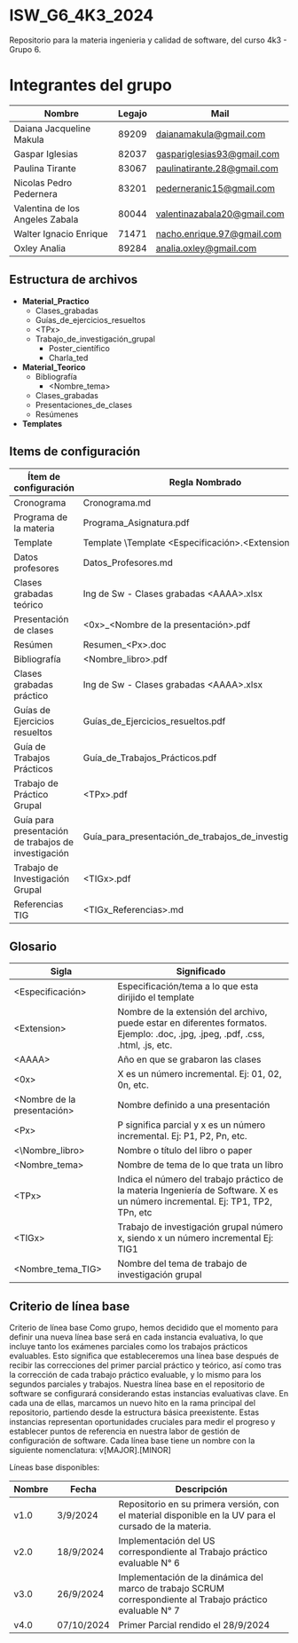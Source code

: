 # ISW_G6_4K3_2024
Repositorio para la materia ingenieria y calidad de software, del curso 4k3 - Grupo 6.

# Integrantes del grupo
| Nombre | Legajo | Mail
| ------------ | ------------ | ------------ | 
| Daiana Jacqueline Makula | 89209 | daianamakula@gmail.com | 
| Gaspar Iglesias | 82037 | gaspariglesias93@gmail.com | 
| Paulina Tirante | 83067 | paulinatirante.28@gmail.com | 
| Nicolas Pedro Pedernera | 83201 | pederneranic15@gmail.com | 
| Valentina de los Angeles Zabala | 80044 | valentinazabala20@gmail.com | 
| Walter Ignacio Enrique | 71471 | nacho.enrique.97@gmail.com | 
| Oxley Analia | 89284 | analia.oxley@gmail.com | 

## Estructura de archivos
- **Material_Practico**
  - Clases_grabadas
  - Guías_de_ejercicios_resueltos
  - \<TPx>
  - Trabajo_de_investigación_grupal
    - Poster_científico 
    - Charla_ted
- **Material_Teorico**
  - Bibliografía
    - \<Nombre_tema>
  - Clases_grabadas  
  - Presentaciones_de_clases
  - Resúmenes
- **Templates**
  
## Items de configuración
| Ítem de configuración | Regla Nombrado | Ubicación Física
| ------------ | ------------ | ------------ | 
| Cronograma | Cronograma.md | ISW_G6_4K3_2024 | 
| Programa de la materia | Programa_Asignatura.pdf | ISW_G6_4K3_2024 |
| Template | Template \Template <Especificación>.\<Extension> | ISW_G6_4K3_2024/Templates |
| Datos profesores | Datos_Profesores.md | ISW_G6_4K3_2024 |
| Clases grabadas teórico | Ing de Sw - Clases grabadas \<AAAA>.xlsx | ISW_G6_4K3_2024/Material_Teorico/Clases_grabadas |
| Presentación de clases | \<0x>_\<Nombre de la presentación>.pdf | ISW_G6_4K3_2024/Material Teorico/Presentaciones_de_clases |
| Resúmen | Resumen_\<Px>.doc | ISW_G6_4K3_2024/Material_Teorico/Resúmenes |
| Bibliografía | \<Nombre_libro>.pdf | ISW_G6_4K3_2024/Material_Teorico/Bibliografía/\<Nombre_tema> |
| Clases grabadas práctico | Ing de Sw - Clases grabadas \<AAAA>.xlsx | ISW_G6_4K3_2024/Material_Practico/Clases_grabadas |
| Guías de Ejercicios resueltos | Guías_de_Ejercicios_resueltos.pdf | ISW_G6_4K3_2024/Material_Practico/Guías_de_ejercicios_resueltos | 
| Guía de Trabajos Prácticos | Guía_de_Trabajos_Prácticos.pdf | ISW_G6_4K3_2024/Material_Practico/ | 
| Trabajo de Práctico Grupal | \<TPx>.pdf | ISW_G6_4K3_2024/Material_Practico/\<TPx> | 
| Guía para presentación de trabajos de investigación | Guía_para_presentación_de_trabajos_de_investigación.pdf | ISW_G6_4K3_2024/Material_Practico/Trabajo_de_Investigación_Grupal/ |
| Trabajo de Investigación Grupal | \<TIGx>.pdf | ISW_G6_4K3_2024/Material_Practico/Trabajo_de_investigación_grupal/\<Nombre_tema_TIG> |
| Referencias TIG | \<TIGx_Referencias>.md | ISW_G6_4K3_2024/Material_Practico/Trabajo_de_investigación_grupal/\<Nombre_tema_TIG> |

## Glosario
| Sigla| Significado |
| ------------ | ------------ |
| \<Especificación\> | Especificación/tema a lo que esta dirijido el template |
| \<Extension\> | Nombre de la extensión del archivo, puede estar en diferentes formatos. Ejemplo: .doc, .jpg, .jpeg, .pdf, .css, .html, .js, etc. |
| \<AAAA\> | Año en que se grabaron las clases |
| \<0x\> | X es un número incremental. Ej: 01, 02, 0n, etc. |
| \<Nombre de la presentación\> | Nombre definido a una presentación  |
| \<Px\> | P significa parcial y x es un número incremental. Ej: P1, P2, Pn, etc. |
| <\Nombre_libro\> | Nombre o título del libro o paper |
| \<Nombre_tema\> | Nombre de tema de lo que trata un libro |
| \<TPx\> | Indica el número del trabajo práctico de la materia Ingeniería de Software. X es un número incremental. Ej: TP1, TP2, TPn, etc |
| \<TIGx\> | Trabajo de investigación grupal número x, siendo x un número incremental Ej: TIG1 |
| \<Nombre_tema_TIG\> | Nombre del tema de trabajo de investigación grupal |

## Criterio de línea base
Criterio de línea base
Como grupo, hemos decidido que el momento para definir una nueva línea base será en cada instancia evaluativa, lo que incluye tanto los exámenes parciales como los trabajos prácticos evaluables. Esto significa que estableceremos una línea base después de recibir las correcciones del primer parcial práctico y teórico, así como tras la corrección de cada trabajo práctico evaluable, y lo mismo para los segundos parciales y trabajos.
Nuestra línea base en el repositorio de software se configurará considerando estas instancias evaluativas clave. En cada una de ellas, marcamos un nuevo hito en la rama principal del repositorio, partiendo desde la estructura básica preexistente. Estas instancias representan oportunidades cruciales para medir el progreso y establecer puntos de referencia en nuestra labor de gestión de configuración de software.
Cada línea base tiene un nombre con la siguiente nomenclatura:
v[MAJOR].[MINOR]

Líneas base disponibles: 

| Nombre | Fecha | Descripción
| ------------ | ------------ | ------------ | 
| v1.0 | 3/9/2024 | Repositorio en su primera versión, con el material disponible en la UV para el cursado de la materia. | 
| v2.0 | 18/9/2024 | Implementación del US correspondiente al Trabajo práctico evaluable N° 6 | 
| v3.0 | 26/9/2024 | Implementación de la dinámica del marco de trabajo SCRUM correspondiente al Trabajo práctico evaluable N° 7 | 
| v4.0 | 07/10/2024 | Primer Parcial rendido el 28/9/2024 | 







